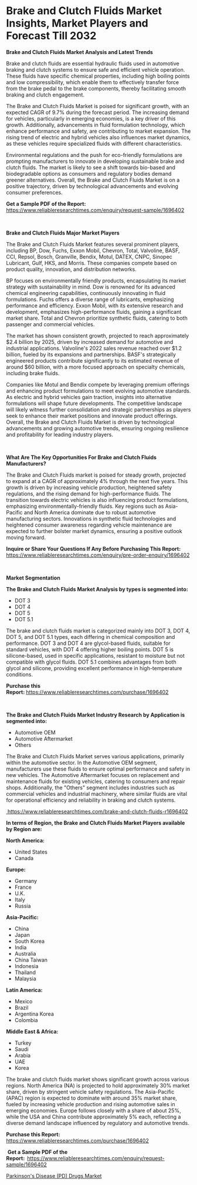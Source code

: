 <p><h1>Brake and Clutch Fluids Market Insights, Market Players and Forecast Till 2032</h1></p><p><strong>Brake and Clutch Fluids Market Analysis and Latest Trends</strong></p>
<p><p>Brake and clutch fluids are essential hydraulic fluids used in automotive braking and clutch systems to ensure safe and efficient vehicle operation. These fluids have specific chemical properties, including high boiling points and low compressibility, which enable them to effectively transfer force from the brake pedal to the brake components, thereby facilitating smooth braking and clutch engagement.</p><p>The Brake and Clutch Fluids Market is poised for significant growth, with an expected CAGR of 9.7% during the forecast period. The increasing demand for vehicles, particularly in emerging economies, is a key driver of this growth. Additionally, advancements in fluid formulation technology, which enhance performance and safety, are contributing to market expansion. The rising trend of electric and hybrid vehicles also influences market dynamics, as these vehicles require specialized fluids with different characteristics. </p><p>Environmental regulations and the push for eco-friendly formulations are prompting manufacturers to innovate in developing sustainable brake and clutch fluids. The market is likely to see a shift towards bio-based and biodegradable options as consumers and regulatory bodies demand greener alternatives. Overall, the Brake and Clutch Fluids Market is on a positive trajectory, driven by technological advancements and evolving consumer preferences.</p></p>
<p><strong>Get a Sample PDF of the Report:&nbsp;</strong> <a href="https://www.reliableresearchtimes.com/enquiry/request-sample/1696402?utm_campaign=1835&utm_medium=2&utm_source=Github&utm_content=ia&utm_term=08012025&utm_id=brake-and-clutch-fluids">https://www.reliableresearchtimes.com/enquiry/request-sample/1696402</a></p>
<p>&nbsp;</p>
<p><strong>Brake and Clutch Fluids Major Market Players</strong></p>
<p><p>The Brake and Clutch Fluids Market features several prominent players, including BP, Dow, Fuchs, Exxon Mobil, Chevron, Total, Valvoline, BASF, CCI, Repsol, Bosch, Granville, Bendix, Motul, DATEX, CNPC, Sinopec Lubricant, Gulf, HKS, and Morris. These companies compete based on product quality, innovation, and distribution networks.</p><p>BP focuses on environmentally friendly products, encapsulating its market strategy with sustainability in mind. Dow is renowned for its advanced chemical engineering capabilities, continuously innovating in fluid formulations. Fuchs offers a diverse range of lubricants, emphasizing performance and efficiency. Exxon Mobil, with its extensive research and development, emphasizes high-performance fluids, gaining a significant market share. Total and Chevron prioritize synthetic fluids, catering to both passenger and commercial vehicles.</p><p>The market has shown consistent growth, projected to reach approximately $2.4 billion by 2025, driven by increased demand for automotive and industrial applications. Valvoline's 2022 sales revenue reached over $1.2 billion, fueled by its expansions and partnerships. BASF's strategically engineered products contribute significantly to its estimated revenue of around $60 billion, with a more focused approach on specialty chemicals, including brake fluids.</p><p>Companies like Motul and Bendix compete by leveraging premium offerings and enhancing product formulations to meet evolving automotive standards. As electric and hybrid vehicles gain traction, insights into alternative formulations will shape future developments. The competitive landscape will likely witness further consolidation and strategic partnerships as players seek to enhance their market positions and innovate product offerings. Overall, the Brake and Clutch Fluids Market is driven by technological advancements and growing automotive trends, ensuring ongoing resilience and profitability for leading industry players.</p></p>
<p>&nbsp;</p>
<p><strong>What Are The Key Opportunities For Brake and Clutch Fluids Manufacturers?</strong></p>
<p><p>The Brake and Clutch Fluids market is poised for steady growth, projected to expand at a CAGR of approximately 4% through the next five years. This growth is driven by increasing vehicle production, heightened safety regulations, and the rising demand for high-performance fluids. The transition towards electric vehicles is also influencing product formulations, emphasizing environmentally-friendly fluids. Key regions such as Asia-Pacific and North America dominate due to robust automotive manufacturing sectors. Innovations in synthetic fluid technologies and heightened consumer awareness regarding vehicle maintenance are expected to further bolster market dynamics, ensuring a positive outlook moving forward.</p></p>
<p><strong>Inquire or Share Your Questions If Any Before Purchasing This Report:</strong> <a href="https://www.reliableresearchtimes.com/enquiry/pre-order-enquiry/1696402?utm_campaign=1835&utm_medium=2&utm_source=Github&utm_content=ia&utm_term=08012025&utm_id=brake-and-clutch-fluids">https://www.reliableresearchtimes.com/enquiry/pre-order-enquiry/1696402</a></p>
<p>&nbsp;</p>
<p><strong>Market Segmentation</strong></p>
<p><strong>The Brake and Clutch Fluids Market Analysis by types is segmented into:</strong></p>
<p><ul><li>DOT 3</li><li>DOT 4</li><li>DOT 5</li><li>DOT 5.1</li></ul></p>
<p><p>The brake and clutch fluids market is categorized mainly into DOT 3, DOT 4, DOT 5, and DOT 5.1 types, each differing in chemical composition and performance. DOT 3 and DOT 4 are glycol-based fluids, suitable for standard vehicles, with DOT 4 offering higher boiling points. DOT 5 is silicone-based, used in specific applications, resistant to moisture but not compatible with glycol fluids. DOT 5.1 combines advantages from both glycol and silicone, providing excellent performance in high-temperature conditions.</p></p>
<p><strong>Purchase this Report:&nbsp;</strong><a href="https://www.reliableresearchtimes.com/purchase/1696402?utm_campaign=1835&utm_medium=2&utm_source=Github&utm_content=ia&utm_term=08012025&utm_id=brake-and-clutch-fluids">https://www.reliableresearchtimes.com/purchase/1696402</a></p>
<p>&nbsp;</p>
<p><strong>The Brake and Clutch Fluids Market Industry Research by Application is segmented into:</strong></p>
<p><ul><li>Automotive OEM</li><li>Automotive Aftermarket</li><li>Others</li></ul></p>
<p><p>The Brake and Clutch Fluids Market serves various applications, primarily within the automotive sector. In the Automotive OEM segment, manufacturers use these fluids to ensure optimal performance and safety in new vehicles. The Automotive Aftermarket focuses on replacement and maintenance fluids for existing vehicles, catering to consumers and repair shops. Additionally, the "Others" segment includes industries such as commercial vehicles and industrial machinery, where similar fluids are vital for operational efficiency and reliability in braking and clutch systems.</p></p>
<p><a href="https://www.reliableresearchtimes.com/brake-and-clutch-fluids-r1696402?utm_campaign=1835&utm_medium=2&utm_source=Github&utm_content=ia&utm_term=08012025&utm_id=brake-and-clutch-fluids">&nbsp;https://www.reliableresearchtimes.com/brake-and-clutch-fluids-r1696402</a></p>
<p><strong>In terms of Region, the Brake and Clutch Fluids Market Players available by Region are:</strong></p>
<p>
    <p> <strong> North America: </strong>
        <ul>
            <li>United States</li>
            <li>Canada</li>
        </ul>
        </p> 
    <p> <strong> Europe: </strong>
        <ul>
            <li>Germany</li>
            <li>France</li>
            <li>U.K.</li>
            <li>Italy</li>
            <li>Russia</li>
        </ul>
        </p> 
    <p> <strong> Asia-Pacific: </strong>
        <ul>
            <li>China</li>
            <li>Japan</li>
            <li>South Korea</li>
            <li>India</li>
            <li>Australia</li>
            <li>China Taiwan</li>
            <li>Indonesia</li>
            <li>Thailand</li>
            <li>Malaysia</li>
        </ul>
        </p> 
    <p> <strong> Latin America: </strong>
        <ul>
            <li>Mexico</li>
            <li>Brazil</li>
            <li>Argentina Korea</li>
            <li>Colombia</li>
        </ul>
        </p> 
    <p> <strong> Middle East & Africa: </strong>
        <ul>
            <li>Turkey</li>
            <li>Saudi</li>
            <li>Arabia</li>
            <li>UAE</li>
            <li>Korea</li>
        </ul>
    </p>
    </p>
<p><p>The brake and clutch fluids market shows significant growth across various regions. North America (NA) is projected to hold approximately 30% market share, driven by stringent vehicle safety regulations. The Asia-Pacific (APAC) region is expected to dominate with around 35% market share, fueled by increasing vehicle production and rising automotive sales in emerging economies. Europe follows closely with a share of about 25%, while the USA and China contribute approximately 5% each, reflecting a diverse demand landscape influenced by regulatory and automotive trends.</p></p>
<p><strong>Purchase this Report: </strong><a href="https://www.reliableresearchtimes.com/purchase/1696402?utm_campaign=1835&utm_medium=2&utm_source=Github&utm_content=ia&utm_term=08012025&utm_id=brake-and-clutch-fluids">https://www.reliableresearchtimes.com/purchase/1696402</a></p>
<p>&nbsp;<strong>Get a Sample PDF of the Report:&nbsp;&nbsp;</strong><a href="https://www.reliableresearchtimes.com/enquiry/request-sample/1696402?utm_campaign=1835&utm_medium=2&utm_source=Github&utm_content=ia&utm_term=08012025&utm_id=brake-and-clutch-fluids">https://www.reliableresearchtimes.com/enquiry/request-sample/1696402</a></p>
<p><strong></strong></p>
<p><p><a href="https://github.com/mookiesville/Market-Research-Report-List-1/blob/main/parkinsons-disease-pd-drugs-market.md?utm_campaign=1835&utm_medium=2&utm_source=Github&utm_content=ia&utm_term=08012025&utm_id=brake-and-clutch-fluids">Parkinson's Disease (PD) Drugs Market</a></p></p>